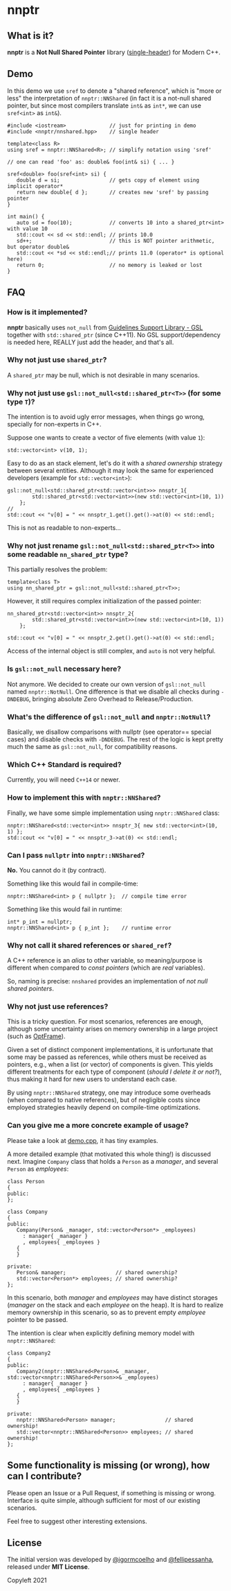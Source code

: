 # nnptr

## What is it?

**nnptr** is a **Not Null Shared Pointer** library ([single-header](./src/nnptr/nnshared.hpp)) for Modern C++.

## Demo

In this demo we use `sref` to denote a "shared reference", which is "more or less" the
interpretation of `nnptr::NNShared` (in fact it is a not-null shared pointer, but since
most compilers translate `int&` as `int*`, we can use `sref<int>` as `int&`).

```   
#include <iostream>              // just for printing in demo
#include <nnptr/nnshared.hpp>    // single header 

template<class R>
using sref = nnptr::NNShared<R>; // simplify notation using 'sref'

// one can read 'foo' as: double& foo(int& si) { ... }

sref<double> foo(sref<int> si) {
   double d = si;                // gets copy of element using implicit operator*
   return new double{ d };       // creates new 'sref' by passing pointer
}

int main() {
   auto sd = foo(10);            // converts 10 into a shared_ptr<int> with value 10
   std::cout << sd << std::endl; // prints 10.0
   sd++;                         // this is NOT pointer arithmetic, but operator double&
   std::cout << *sd << std::endl;// prints 11.0 (operator* is optional here)
   return 0;                     // no memory is leaked or lost
}
```

## FAQ

### How is it implemented?

**nnptr** basically uses `not_null` from [Guidelines Support Library - GSL](https://github.com/Microsoft/GSL) together with `std::shared_ptr` (since C++11). No GSL support/dependency is needed here, REALLY just add the header, and that's all.

### Why not just use `shared_ptr`?

A `shared_ptr` may be null, which is not desirable in many scenarios.

### Why not just use `gsl::not_null<std::shared_ptr<T>>` (for some type `T`)?

The intention is to avoid ugly error messages, when things go wrong, specially for non-experts in C++.

Suppose one wants to create a vector of five elements (with value `1`):

```
std::vector<int> v(10, 1);
```

Easy to do as an stack element, let's do it with a *shared ownership* strategy between several entities.
Although it may look the same for experienced developers (example for `std::vector<int>`):

```
gsl::not_null<std::shared_ptr<std::vector<int>>> nnsptr_1{
        std::shared_ptr<std::vector<int>>(new std::vector<int>(10, 1))
    };
//
std::cout << "v[0] = " << nnsptr_1.get().get()->at(0) << std::endl;
```

This is not as readable to non-experts...

### Why not just rename `gsl::not_null<std::shared_ptr<T>>` into some readable `nn_shared_ptr` type?

This partially resolves the problem:

```
template<class T>
using nn_shared_ptr = gsl::not_null<std::shared_ptr<T>>;
```

However, it still requires complex initialization of the passed pointer:

```
nn_shared_ptr<std::vector<int>> nnsptr_2{
        std::shared_ptr<std::vector<int>>(new std::vector<int>(10, 1))
    };

std::cout << "v[0] = " << nnsptr_2.get().get()->at(0) << std::endl;
```

Access of the internal object is still complex, and `auto` is not very helpful.

### Is `gsl::not_null` necessary here?

Not anymore. We decided to create our own version of `gsl::not_null` named `nnptr::NotNull`.
One difference is that we disable all checks during `-DNDEBUG`, bringing absolute Zero Overhead to Release/Production.

### What's the difference of `gsl::not_null` and `nnptr::NotNull`?

Basically, we disallow comparisons with nullptr (see operator== special cases) and disable checks with `-DNDEBUG`.
The rest of the logic is kept pretty much the same as `gsl::not_null`, for compatibility reasons.

### Which C++ Standard is required?

Currently, you will need `C++14` or newer.

### How to implement this with `nnptr::NNShared`?

Finally, we have some simple implementation using `nnptr::NNShared` class:

```
nnptr::NNShared<std::vector<int>> nnsptr_3{ new std::vector<int>(10, 1) };
std::cout << "v[0] = " << nnsptr_3->at(0) << std::endl;
```

### Can I pass `nullptr` into `nnptr::NNShared`?

**No.** You cannot do it (by contract).

Something like this would fail in compile-time:

```
nnptr::NNShared<int> p { nullptr };  // compile time error
```

Something like this would fail in runtime:

```
int* p_int = nullptr;
nnptr::NNShared<int> p { p_int };    // runtime error
```


### Why not call it shared references or `shared_ref`?

A C++ reference is an *alias* to other variable, so meaning/purpose is different when compared to *const pointers* (which are *real* variables).

So, naming is precise: `nnshared` provides an implementation of *not null shared pointers*.


### Why not just use references?

This is a tricky question. For most scenarios, references are enough, although some uncertainty arises on memory ownership in a large project (such as [OptFrame](https://github.com/optframe/optframe)). 

Given a set of distinct component implementations, it is unfortunate that some may be passed as references, while others must be received as pointers, e.g., when a list (or vector) of components is given. This yields different treatments for each type of component (*should I delete it or not?*), thus making it hard for new users to understand each case.

By using `nnptr::NNShared` strategy, one may introduce some overheads (when compared to native references), but of negligible costs since employed strategies heavily depend on compile-time optimizations.

### Can you give me a more concrete example of usage?

Please take a look at [demo.cpp](./demo/demo.cpp), it has tiny examples.

A more detailed example (that motivated this whole thing!) is discussed next.
Imagine `Company` class that holds a `Person` as a *manager*, and several `Person` as *employees*:


```{.cpp}
class Person
{
public:
};

class Company
{
public:
   Company(Person& _manager, std::vector<Person*> _employees)
     : manager{ _manager }
     , employees{ _employees }
   {
   }

private:
   Person& manager;                // shared ownership?
   std::vector<Person*> employees; // shared ownership?
};
```

In this scenario, both *manager* and *employees* may have distinct storages (*manager* on the stack and each *employee* on the heap). It is hard to realize memory ownership in this scenario, so as to prevent empty *employee* pointer to be passed.

The intention is clear when explicitly defining memory model with `nnptr::NNShared`:

```
class Company2
{
public:
   Company2(nnptr::NNShared<Person>& _manager, std::vector<nnptr::NNShared<Person>>& _employees)
     : manager{ _manager }
     , employees{ _employees }
   {
   }

private:
   nnptr::NNShared<Person> manager;                // shared ownership!
   std::vector<nnptr::NNShared<Person>> employees; // shared ownership!
};
```

## Some functionality is missing (or wrong), how can I contribute?

Please open an Issue or a Pull Request, if something is missing or wrong.
Interface is quite simple, although sufficient for most of our existing scenarios. 

Feel free to suggest other interesting extensions.

## License

The initial version was developed by [@igormcoelho](https://github.com/igormcoelho) and [@fellipessanha](https://github.com/fellipessanha), released under **MIT License**. 

Copyleft 2021
